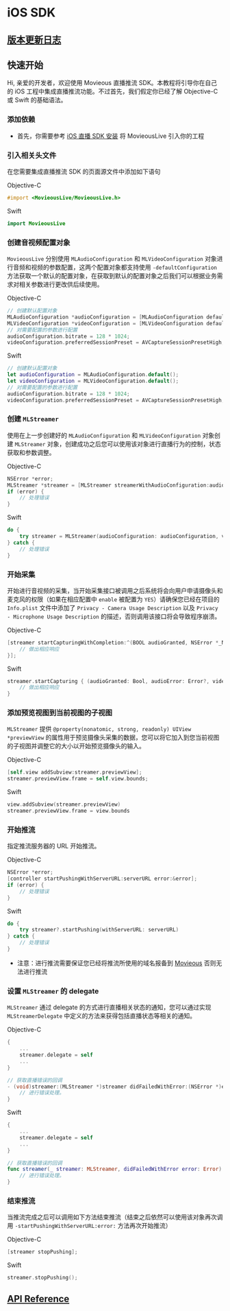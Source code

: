 # iOS SDK
## [版本更新日志](https://github.com/movieous-team/MovieousLive-Cocoa-Release/blob/master/CHANGELOG.zh-cn.md)

## 快速开始
Hi, 亲爱的开发者，欢迎使用 Movieous 直播推流 SDK。本教程将引导你在自己的 iOS 工程中集成直播推流功能。不过首先，我们假定你已经了解 Objective-C 或 Swift 的基础语法。

### 添加依赖
* 首先，你需要参考 [iOS 直播 SDK 安装](https://github.com/movieous-team/MovieousLive-Cocoa-Release/blob/master/README.zh-cn.md#%E5%A6%82%E4%BD%95%E5%AE%89%E8%A3%85) 将 MovieousLive 引入你的工程

### 引入相关头文件
在您需要集成直播推流 SDK 的页面源文件中添加如下语句

Objective-C
```objective-c
#import <MovieousLive/MovieousLive.h>
```

Swift
```swift
import MovieousLive
```

### 创建音视频配置对象
`MovieousLive` 分别使用 `MLAudioConfiguration` 和 `MLVideoConfiguration` 对象进行音频和视频的参数配置，这两个配置对象都支持使用 `-defaultConfiguration` 方法获取一个默认的配置对象，在获取到默认的配置对象之后我们可以根据业务需求对相关参数进行更改供后续使用。

Objective-C
```objectivec
// 创建默认配置对象
MLAudioConfiguration *audioConfiguration = [MLAudioConfiguration defaultConfiguration];
MLVideoConfiguration *videoConfiguration = [MLVideoConfiguration defaultConfiguration];
// 对需要配置的参数进行配置
audioConfiguration.bitrate = 128 * 1024;
videoConfiguration.preferredSessionPreset = AVCaptureSessionPresetHigh;
```

Swift
```swift
// 创建默认配置对象
let audioConfiguration = MLAudioConfiguration.default();
let videoConfiguration = MLVideoConfiguration.default();
// 对需要配置的参数进行配置
audioConfiguration.bitrate = 128 * 1024;
videoConfiguration.preferredSessionPreset = AVCaptureSessionPresetHigh;
```

### 创建 `MLStreamer`
使用在上一步创建好的 `MLAudioConfiguration` 和 `MLVideoConfiguration` 对象创建 `MLStreamer` 对象，创建成功之后您可以使用该对象进行直播行为的控制，状态获取和参数调整。

Objective-C
```objectivec
NSError *error;
MLStreamer *streamer = [MLStreamer streamerWithAudioConfiguration:audioConfiguration videoConfiguration:videoConfiguration error:&error];
if (error) {
    // 处理错误
}
```

Swift
```swift
do {
    try streamer = MLStreamer(audioConfiguration: audioConfiguration, videoConfiguration: videoConfiguration)
} catch {
    // 处理错误
}
```

### 开始采集
开始进行音视频的采集，当开始采集接口被调用之后系统将会向用户申请摄像头和麦克风的权限（如果在相应配置中 `enable` 被配置为 `YES`）请确保您已经在项目的 `Info.plist` 文件中添加了 `Privacy - Camera Usage Description` 以及 `Privacy - Microphone Usage Description` 的描述，否则调用该接口将会导致程序崩溃。

Objective-C
```objectivec
[streamer startCapturingWithCompletion:^(BOOL audioGranted, NSError *_Nullable audioError, BOOL videoGranted, NSError *_Nullable videoError) {
    // 做出相应响应
}];
```

Swift
```swift
streamer.startCapturing { (audioGranted: Bool, audioError: Error?, videoGranted: Bool, videoError: Error?) in
    // 做出相应响应
}
```

### 添加预览视图到当前视图的子视图
`MLStreamer` 提供 `@property(nonatomic, strong, readonly) UIView *previewView` 的属性用于预览摄像头采集的数据，您可以将它加入到您当前视图的子视图并调整它的大小以开始预览摄像头的输入。

Objective-C
```objectivec
[self.view addSubview:streamer.previewView];
streamer.previewView.frame = self.view.bounds;
```

Swift
```swift
view.addSubview(streamer.previewView)
streamer.previewView.frame = view.bounds
```

### 开始推流
指定推流服务器的 URL 开始推流。

Objective-C
```objectivec
NSError *error;
[controller startPushingWithServerURL:serverURL error:&error];
if (error) {
    // 处理错误
}
```

Swift
```swift
do {
    try streamer?.startPushing(withServerURL: serverURL)
} catch {
    // 处理错误
}
```

- 注意：进行推流需要保证您已经将推流所使用的域名报备到 [Movieous](https://movieous.cn/) 否则无法进行推流

### 设置 `MLStreamer` 的 delegate
`MLStreamer` 通过 delegate 的方式进行直播相关状态的通知，您可以通过实现 `MLStreamerDelegate` 中定义的方法来获得包括直播状态等相关的通知。

Objective-C
```objectivec
{
    ...
    streamer.delegate = self
    ...
}

// 获取直播错误的回调
- (void)streamer:(MLStreamer *)streamer didFailedWithError:(NSError *)error {
    // 进行错误处理。
}
```

Swift
```swift
{
    ...
    streamer.delegate = self
    ...
}

// 获取直播错误的回调
func streamer(_ streamer: MLStreamer, didFailedWithError error: Error) {
    // 进行错误处理。
}
```

### 结束推流
当推流完成之后可以调用如下方法结束推流（结束之后依然可以使用该对象再次调用 `-startPushingWithServerURL:error:` 方法再次开始推流）

Objective-C
```objectivec
[streamer stopPushing];
```

Swift
```swift
streamer.stopPushing();
```

## [API Reference](https://developer.movieous.cn/ios/live/api-zh-cn/)
